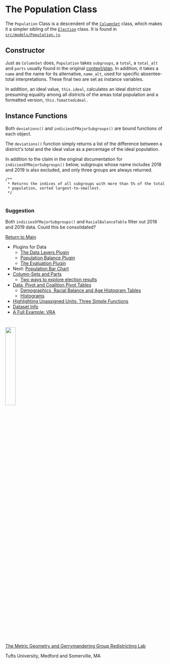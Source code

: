 # The Population Class

The `Population` Class is a descendent of the [`ColumnSet`] class, which
makes it a simpler sibling of the [`Election`] class. It is found in
[`src/models/Population.js`].

## Constructor

Just as `ColumnSet` does, `Population` takes `subgroups`, a `total`,
a `total_alt` and `parts` usually found in the original [context/plan].
In addition, it takes a `name` and the name for its alternative, 
`name_alt`, used for specific absentee-total interpretations. These
final two are set as instance variables.

In addition, an ideal value, `this.ideal`, calculates an ideal
district size presuming equality among all districts of the areas
total population and a formatted version, `this.fomattedideal.`

## Instance Functions

Both `deviations()` and `indiciesOfMajorSubgroups()` are bound
functions of each object.

The `deviations()` function simply
returns a list of the difference between a district's total and
the ideal value as a percentage of the ideal population. 

In addition to the claim in the original documentation for
`indiciesOfMajorSubgroups()` below, subgroups whose name
includes 2018 and 2019 is also excluded, and only three
groups are always returned.

```
/**
 * Returns the indices of all subgroups with more than 5% of the total
 * population, sorted largest-to-smallest.
 */
 ```

# #

### Suggestion
Both `indiciesOfMajorSubgroups()` and `RacialBalanceTable` filter out
2018 and 2019 data. Could this be consolidated?

[Return to Main](../README.md)
- Plugins for Data
  - [The Data Layers Plugin](../06charts/datalayersplugin.md)
  - [Population Balance Plugin](../06charts/popbalanceplugin.md)
  - [The Evaluation Plugin](../06charts/evaluationplugin.md)
- Next: [Population Bar Chart](../06charts/populationbarchart.md)
- [Column-Sets and Parts](./06charts/columnsetsparts.md)
  - [Two ways to explore election results](../06charts/electionresults.md)
- [Data, Pivot and Coalition Pivot Tables](../06charts/datatable.md)
  - [Demographics, Racial Balance and Age Histogram Tables](../06charts/demographicstable.md)
  - [Histograms](../06charts/histogram.md)
- [Highlighting Unassigned Units: Three Simple Functions](../06charts/highlightunassigned.md)
- [Dataset Info](../06charts/datasetinfo.md)
- [A Full Example: VRA](../06charts/vra.md)

[`src/models/Population.js`]: ../../src/models/Population.js
[`ColumnSet`]: ../06charts/columnsetsparts.md
[`Election`]: ../06charts/electionresults.md
[context/plan]: ../01contextplan/plancontext.md

# #

<img src="../../assets/mggg.svg" width=25%>

[The Metric Geometry and Gerrymandering Group Redistricting Lab](http://mggg.org)

Tufts University, Medford and Somerville, MA